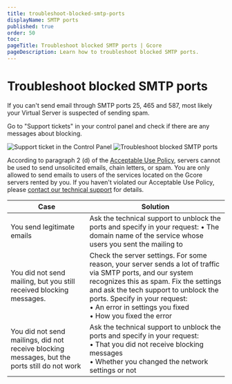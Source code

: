 ```yaml
---
title: troubleshoot-blocked-smtp-ports
displayName: SMTP ports
published: true
order: 50
toc:
pageTitle: Troubleshoot blocked SMTP ports | Gcore
pageDescription: Learn how to troubleshoot blocked SMTP ports. 
---
```

# Troubleshoot blocked SMTP ports

If you can't send email through SMTP ports 25, 465 and 587, most likely your Virtual Server is suspected of sending spam.

Go to "Support tickets" in your control panel and check if there are any messages about blocking.

<media-gallery>
<img src="https://assets.gcore.pro/docs/hosting/virtual-servers/troubleshooting/troubleshoot-blocked-smtp-ports/10138328512401.png" alt="Support ticket in the Control Panel">

<img src="https://assets.gcore.pro/docs/hosting/virtual-servers/troubleshooting/troubleshoot-blocked-smtp-ports/10138347613713.png" alt="Troubleshoot blocked SMTP ports">
</media-gallery>

According to paragraph 2 (d) of the <a href="https://gcore.com/legal" target="_blank">Acceptable Use Policy</a>, servers cannot be used to send unsolicited emails, chain letters, or spam. You are only allowed to send emails to users of the services located on the Gcore servers rented by you. If you haven't violated our Acceptable Use Policy, please <a href="https://gcore.com/docs/hosting/contact-our-technical-support" target="_blank">contact our technical support</a> for details. 

| Case                                                                                          | Solution                                                                                                                                                                                                                                                                                             |
|-----------------------------------------------------------------------------------------------|------------------------------------------------------------------------------------------------------------------------------------------------------------------------------------------------------------------------------------------------------------------------------------------------------|
| You send legitimate emails                                                                    | Ask the technical support to unblock the ports and specify in your request:   • The domain name of the service whose users you sent the mailing to                                                                                                                                             |
| You did not send mailing, but you still received blocking messages.                           | Check the server settings. For some reason, your server sends a lot of traffic via SMTP ports, and our system recognizes this as spam. Fix the settings and ask the tech support to unblock the ports. Specify in your request:  <br> • An error in settings you fixed <br>  • How you fixed the error |
| You did not send mailings, did not receive blocking messages, but the ports still do not work | Ask the technical support to unblock the ports and specify in your request:  <br> • That you did not receive blocking messages  <br> • Whether you changed the network settings or not                                                                                                                 |
